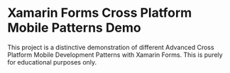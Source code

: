 # Xamarin Forms Cross Platform Mobile Patterns Demo
This project is a distinctive demonstration of different Advanced Cross Platform Mobile Development Patterns with Xamarin Forms. This is purely for educational purposes only.
